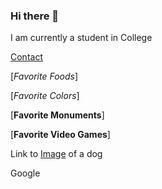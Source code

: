 ### Hi there 👋

I am currently a student in College

[Contact](/least-github-pages/contact.html)

[_Favorite Foods_]

[_Favorite Colors_]

[**Favorite Monuments**]

[**Favorite Video Games**]

Link to [Image](https://www.google.com/search?q=image+of+a+dog&rlz=1C1UEAD_enUS1014US1014&sxsrf=ALiCzsY-fA3zuDjGQ9LGlPi6Q1SHkZ6E9w:1666385423105&source=lnms&tbm=isch&sa=X&ved=2ahUKEwjfvs-5mfL6AhVphIkEHd7xBO0Q_AUoAXoECAIQAw&biw=1536&bih=842&dpr=1.25#imgrc=OhtMhQNVZpcSXM) of a dog

Google
